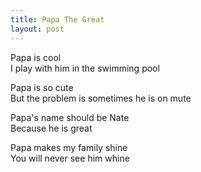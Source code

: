 ```yaml
---
title: Papa The Great
layout: post
---
```


Papa is cool  
I play with him in the swimming pool

Papa is so cute  
But the problem is sometimes he is on mute

Papa's name should be Nate  
Because he is great

Papa makes my family shine  
You will never see him whine
